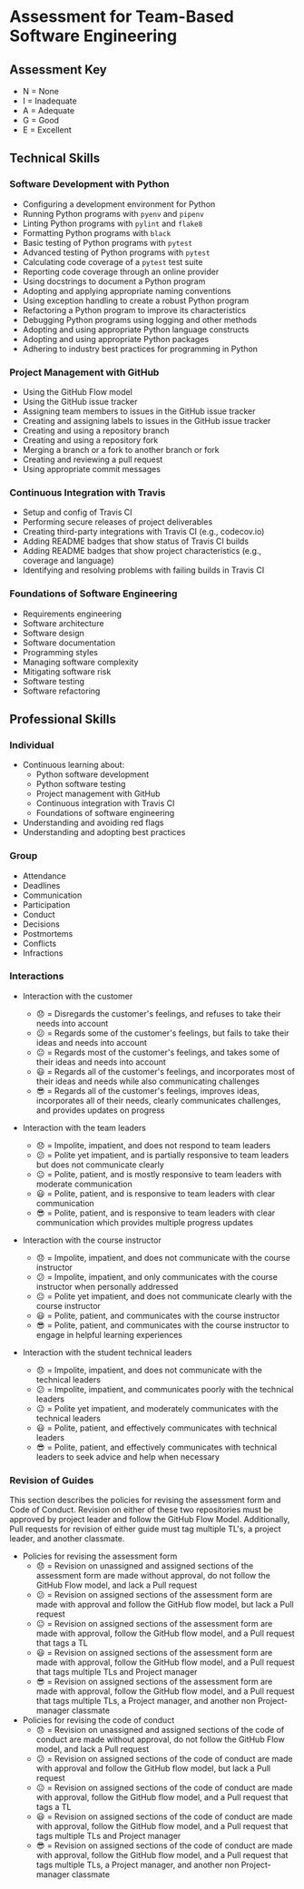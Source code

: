 # Assessment for Team-Based Software Engineering

## Assessment Key

* N = None
* I = Inadequate
* A = Adequate
* G = Good
* E = Excellent

## Technical Skills

### Software Development with Python

* Configuring a development environment for Python
* Running Python programs with `pyenv` and `pipenv`
* Linting Python programs with `pylint` and `flake8`
* Formatting Python programs with `black`
* Basic testing of Python programs with `pytest`
* Advanced testing of Python programs with `pytest`
* Calculating code coverage of a `pytest` test suite
* Reporting code coverage through an online provider
* Using docstrings to document a Python program
* Adopting and applying appropriate naming conventions
* Using exception handling to create a robust Python program
* Refactoring a Python program to improve its characteristics
* Debugging Python programs using logging and other methods
* Adopting and using appropriate Python language constructs
* Adopting and using appropriate Python packages
* Adhering to industry best practices for programming in Python

### Project Management with GitHub

* Using the GitHub Flow model
* Using the GitHub issue tracker
* Assigning team members to issues in the GitHub issue tracker
* Creating and assigning labels to issues in the GitHub issue tracker
* Creating and using a repository branch
* Creating and using a repository fork
* Merging a branch or a fork to another branch or fork
* Creating and reviewing a pull request
* Using appropriate commit messages

### Continuous Integration with Travis

* Setup and config of Travis CI
* Performing secure releases of project deliverables
* Creating third-party integrations with Travis CI (e.g., codecov.io)
* Adding README badges that show status of Travis CI builds
* Adding README badges that show project characteristics (e.g., coverage and
  language)
* Identifying and resolving problems with failing builds in Travis CI

### Foundations of Software Engineering

* Requirements engineering
* Software architecture
* Software design
* Software documentation
* Programming styles
* Managing software complexity
* Mitigating software risk
* Software testing
* Software refactoring

## Professional Skills

### Individual

* Continuous learning about:
  * Python software development
  * Python software testing
  * Project management with GitHub
  * Continuous integration with Travis CI
  * Foundations of software engineering
* Understanding and avoiding red flags
* Understanding and adopting best practices

### Group

* Attendance
* Deadlines
* Communication
* Participation
* Conduct
* Decisions
* Postmortems
* Conflicts
* Infractions

### Interactions

* Interaction with the customer
  * :disappointed: = Disregards the customer's feelings, and
  refuses to take their needs into account
  * :confused: = Regards some of the customer's feelings,
  but fails to take their ideas and needs into account
  * :neutral_face: = Regards most of the customer's feelings,
  and takes some of their ideas and needs into account
  * :smiley: = Regards all of the customer's feelings, and
  incorporates most of their ideas and needs while also communicating challenges
  * :sunglasses: = Regards all of the customer's feelings, improves ideas,
  incorporates all of their needs, clearly communicates challenges, and
  provides updates on progress

* Interaction with the team leaders
  * :disappointed: = Impolite, impatient, and does not respond to team leaders
  * :confused: = Polite yet impatient, and is partially responsive to
  team leaders but does not communicate clearly
  * :neutral_face: = Polite, patient, and is mostly responsive to team leaders
  with moderate communication
  * :smiley: = Polite, patient, and is responsive to team leaders with clear
  communication
  * :sunglasses: = Polite, patient, and is responsive to team leaders with clear
  communication which provides multiple progress updates

* Interaction with the course instructor
  * :disappointed: = Impolite, impatient, and does not communicate with the course
  instructor
  * :confused: = Impolite, impatient, and only communicates with the course
  instructor when personally addressed
  * :neutral_face: = Polite yet impatient, and does not communicate clearly with the
  course instructor
  * :smiley: = Polite, patient, and communicates with the course instructor
  * :sunglasses: = Polite, patient, and communicates with the course instructor to
  engage in helpful learning experiences

* Interaction with the student technical leaders
  * :disappointed: = Impolite, impatient, and does not communicate with the technical
  leaders
  * :confused: = Impolite, impatient, and communicates poorly with the technical
  leaders
  * :neutral_face: = Polite yet impatient, and moderately communicates with the
  technical leaders
  * :smiley: = Polite, patient, and effectively communicates with technical leaders
  * :sunglasses: = Polite, patient, and effectively communicates with technical
  leaders to seek advice and help when necessary

### Revision of Guides

This section describes the policies for revising the assessment form and Code of
Conduct. Revision on either of these two repositories must be approved by
project leader and follow the GitHub Flow Model. Additionally, Pull requests for
revision of either guide must tag multiple TL's, a project leader, and another
classmate.

* Policies for revising the assessment form
  * 😞 = Revision on unassigned and assigned sections of the assessment form
      are made without approval, do not follow the GitHub Flow model, and lack a
      Pull request
  * 😕 = Revision on assigned sections of the assessment form are made with
      approval and follow the GitHub flow model, but lack a Pull request
  * 😐 = Revision on assigned sections of the assessment form are made with
      approval, follow the GitHub flow model, and a Pull request that tags a TL
  * 😃 = Revision on assigned sections of the assessment form are made with
      approval, follow the GitHub flow model, and a Pull request that tags
      multiple TLs and Project manager
  * 😎 = Revision on assigned sections of the assessment form are made with
      approval, follow the GitHub flow model, and a Pull request that tags
      multiple TLs, a Project manager, and another non Project-manager classmate
* Policies for revising the code of conduct
  * 😞 = Revision on unassigned and assigned sections of the code of conduct
      are made without approval, do not follow the GitHub Flow model, and lack a
      Pull request
  * 😕 = Revision on assigned sections of the code of conduct are made with
      approval and follow the GitHub flow model, but lack a Pull request
  * 😐 = Revision on assigned sections of the code of conduct are made with
      approval, follow the GitHub flow model, and a Pull request that tags a TL
  * 😃 = Revision on assigned sections of the code of conduct are made with
      approval, follow the GitHub flow model, and a Pull request that tags
      multiple TLs and Project manager
  * 😎 = Revision on assigned sections of the code of conduct are made with
      approval, follow the GitHub flow model, and a Pull request that tags
      multiple TLs, a Project manager, and another non Project-manager classmate
